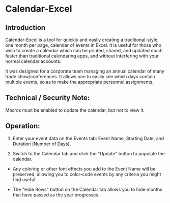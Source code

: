 # Calendar-Excel

## Introduction
Calendar-Excel is a tool for quickly and easily creating a traditional-style, one month per page, calendar of events in Excel. It is useful for those who wish to create a calendar which can be printed, shared, and updated much faster  than traditional calendaring apps, and without interfering with your normal calendar accounts. 

It was designed for a corporate team managing an annual calendar of many trade show/conferences. It allows one to easily see which days contain multiple events, so as to make the appropriate personnel assignments.

## Technical / Security Note:
Macros must be enabled to update the calendar, but not to view it. 

## Operation:

1.  Enter your event data on the Events tab: Event Name, Starting Date, and Duration (Number of Days). 

2.  Switch to the Calendar tab and click the "Update" button to populate the calendar.

- Any coloring or other font effects you add to the Event Name will be preserved, allowing you to color-code events by any criteria you might find useful.

- The "Hide Rows" button on the Calendar tab allows you to hide months that have passed as the year progresses.


